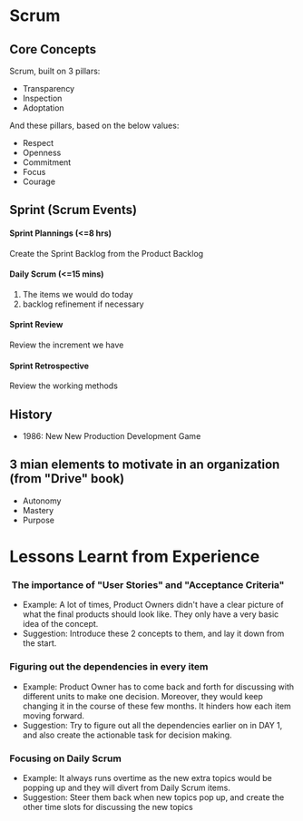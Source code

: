 # Scrum

## Core Concepts

Scrum, built on 3 pillars:
  - Transparency
  - Inspection
  - Adoptation

And these pillars, based on the below values:
  - Respect
  - Openness
  - Commitment
  - Focus
  - Courage
  
## Sprint (Scrum Events)

#### Sprint Plannings (<=8 hrs)
Create the Sprint Backlog from the Product Backlog

#### Daily Scrum (<=15 mins)
1. The items we would do today
2. backlog refinement if necessary

#### Sprint Review
Review the increment we have

#### Sprint Retrospective
Review the working methods



## History
- 1986: New New Production Development Game



## 3 mian elements to motivate in an organization (from "Drive" book)
- Autonomy
- Mastery
- Purpose

# Lessons Learnt from Experience

###  The importance of "User Stories" and "Acceptance Criteria"
- Example: A lot of times, Product Owners didn't have a clear picture of what the final products should look like. They only have a very basic idea of the concept.
- Suggestion: Introduce these 2 concepts to them, and lay it down from the start.

### Figuring out the dependencies in every item
- Example: Product Owner has to come back and forth for discussing with different units to make one decision. Moreover, they would keep changing it in the course of these few months. It hinders how each item moving forward.
- Suggestion: Try to figure out all the dependencies earlier on in DAY 1, and also create the actionable task for decision making.

### Focusing on Daily Scrum
- Example: It always runs overtime as the new extra topics would be popping up and they will divert from Daily Scrum items.
- Suggestion: Steer them back when new topics pop up, and create the other time slots for discussing the new topics
